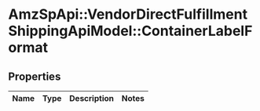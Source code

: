 # AmzSpApi::VendorDirectFulfillmentShippingApiModel::ContainerLabelFormat

## Properties
Name | Type | Description | Notes
------------ | ------------- | ------------- | -------------

